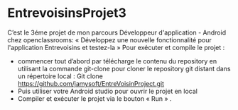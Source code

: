 # EntrevoisinsProjet3
C’est le 3éme  projet de mon parcours Développeur d'application - Android chez openclassrooms:
« Développez une nouvelle fonctionnalité pour l'application Entrevoisins et testez-la »
Pour exécuter et compile le projet :
- commencer tout d’abord par télécharge le contenu du repository en utilisant la commande git-clone pour cloner le repository git distant dans un répertoire local :
Git clone https://github.com/jamysoft/EntreVoisinProject.git
- Puis utiliser votre Android studio pour ouvrir le projet en local 
- Compiler et exécuter le projet via le bouton « Run » .
